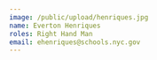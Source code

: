 ```yaml
---
image: /public/upload/henriques.jpg
name: Everton Henriques
roles: Right Hand Man
email: ehenriques@schools.nyc.gov
---
```

